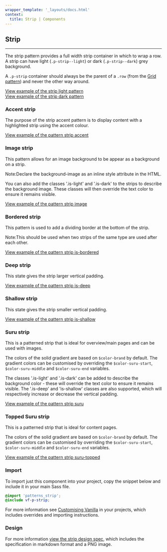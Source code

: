 ```yaml
---
wrapper_template: '_layouts/docs.html'
context:
  title: Strip | Components
---
```


## Strip

<hr>

The strip pattern provides a full width strip container in which to wrap a row. A strip can have light (`.p-strip--light`) or dark (`.p-strip--dark`) grey background.

A `.p-strip` container should always be the parent of a `.row` (from the [Grid pattern](/docs/patterns/grid/)) and never the other way around.

<div class="embedded-example"><a href="/docs/examples/patterns/strips/strips-light/" class="js-example">
View example of the strip light pattern
</a></div>

<div class="embedded-example"><a href="/docs/examples/patterns/strips/strips-dark/" class="js-example">
View example of the strip dark pattern
</a></div>

### Accent strip

The purpose of the strip accent pattern is to display content with a
highlighted strip using the accent colour.

<div class="embedded-example"><a href="/docs/examples/patterns/strips/accent/" class="js-example">
View example of the pattern strip accent
</a></div>

### Image strip

This pattern allows for an image background to be appear as a background on a strip.

<div class="p-notification--information">
  <p class="p-notification__response">
    <span class="p-notification__status">Note:</span>Declare the background-image as an inline style attribute in the HTML.
  </p>
</div>

You can also add the classes '.is-light' and '.is-dark' to the strips to describe the background image.
These classes will then override the text color to ensure it remains visible.

<div class="embedded-example"><a href="/docs/examples/patterns/strips/image/" class="js-example">
View example of the pattern strip image
</a></div>

### Bordered strip

This pattern is used to add a dividing border at the bottom of the strip.

<div class="p-notification--information">
  <p class="p-notification__response">
    <span class="p-notification__status">Note:</span>This should be used when two strips of the same type are used after each other.
  </p>
</div>

<div class="embedded-example"><a href="/docs/examples/patterns/strips/is-bordered/" class="js-example">
View example of the pattern strip is-bordered
</a></div>

### Deep strip

This state gives the strip larger vertical padding.

<div class="embedded-example"><a href="/docs/examples/patterns/strips/deep/" class="js-example">
View example of the pattern strip is-deep
</a></div>

### Shallow strip

This state gives the strip smaller vertical padding.

<div class="embedded-example"><a href="/docs/examples/patterns/strips/shallow/" class="js-example">
View example of the pattern strip is-shallow
</a></div>

### Suru strip

This is a patterned strip that is ideal for overview/main pages and can be used with images.

The colors of the solid gradient are based on `$color-brand` by default. The gradient colors can be customised by overriding the `$color-suru-start`, `$color-suru-middle` and `$color-suru-end` variables.

The classes '.is-light' and '.is-dark' can be added to describe the background color - these will override the text color to ensure it remains visible.
The '.is-deep' and 'is-shallow' classes are also supported, which will respectively increase or decrease the vertical padding.

<div class="embedded-example"><a href="/docs/examples/patterns/strips/suru/" class="js-example">
View example of the pattern strip suru
</a></div>

### Topped Suru strip

This is a patterned strip that is ideal for content pages.

The colors of the solid gradient are based on `$color-brand` by default. The gradient colors can be customised by overriding the `$color-suru-start`, `$color-suru-middle` and `$color-suru-end` variables.

<div class="embedded-example"><a href="/docs/examples/patterns/strips/suru-topped/" class="js-example">
View example of the pattern strip suru-topped
</a></div>

### Import

To import just this component into your project, copy the snippet below and include it in your main Sass file.

```scss
@import 'patterns_strip';
@include vf-p-strip;
```

For more information see [Customising Vanilla](/docs/customising-vanilla/) in your projects, which includes overrides and importing instructions.

### Design

For more information [view the strip design spec](https://github.com/ubuntudesign/vanilla-design/tree/master/Strip), which includes the specification in markdown format and a PNG image.

